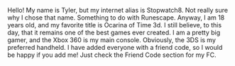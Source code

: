 Hello! My name is Tyler, but my internet alias is Stopwatch8. Not really
sure why I chose that name. Something to do with Runescape. Anyway, I am
18 years old, and my favorite title is Ocarina of Time 3d. I still
believe, to this day, that it remains one of the best games ever
created. I am a pretty big gamer, and the Xbox 360 is my main console.
Obviously, the 3DS is my preferred handheld. I have added everyone with
a friend code, so I would be happy if you add me! Just check the Friend
Code section for my FC.
